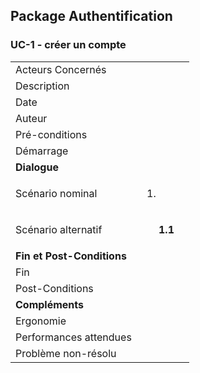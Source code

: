## Package Authentification
### UC-1 - créer un compte

<table>
    <tbody>
        <tr>
            <td>
                Acteurs Concernés
            </td>
            <td>
            </td>
        </tr>
        <tr>
            <td>
                Description
            </td>
            <td>
            </td>
        </tr>
        <tr>
            <td>
                Date
            </td>
            <td>
            </td>
        </tr>
        <tr>
            <td>
                Auteur
            </td>
            <td>
            </td>
        </tr>
        <tr>
            <td>
                Pré-conditions
            </td>
            <td>
            </td>
        </tr>
        <tr>
            <td>
                Démarrage
            </td>
            <td>
            </td>
        </tr>
        <tr>
            <td colspan="2">
                <strong>Dialogue</strong>
            </td>
        </tr>
        <tr>
            <td>
                Scénario nominal
            </td>
            <td>
              <ol>
                  <li>
                  </li>
              </ol>
            </td>
        </tr>
        <tr>
            <td>
                Scénario alternatif
            </td>
            <td>
              <ul style="list-style: none" >
                  <li>
                      <strong>1.1</strong>
                  </li>
              </ul>
            </td>
        </tr>
        <tr>
            <td colspan="2">
                <strong>Fin et Post-Conditions</strong>
            </td>
        </tr>
        <tr>
            <td>
                Fin
            </td>
            <td>
            </td>
        </tr>
        <tr>
            <td>
                Post-Conditions
            </td>
            <td>
            </td>
        </tr>
        <tr>
            <td colspan="2">
                <strong>Compléments</strong>
            </td>
            <td>
            </td>
        </tr>
        <tr>
            <td>
                Ergonomie
            </td>
            <td>
            </td>
        </tr>
        <tr>
            <td>
                Performances attendues
            </td>
            <td>
            </td>
        </tr>
        <tr>
            <td>
                Problème non-résolu
            </td>
            <td>
            </td>
        </tr>
    </tbody>
</table>